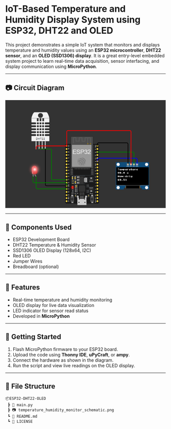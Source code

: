 # IoT-Based Temperature and Humidity Display System using ESP32, DHT22 and OLED

This project demonstrates a simple IoT system that monitors and displays temperature and humidity values using an **ESP32 microcontroller**, **DHT22 sensor**, and an **OLED (SSD1306) display**. It is a great entry-level embedded system project to learn real-time data acquisition, sensor interfacing, and display communication using **MicroPython**.

---

## 📷 Circuit Diagram

![ESP32 DHT22 OLED Circuit](temperature_humidity_monitor_schematic.png)

---

## 🧰 Components Used

- ESP32 Development Board  
- DHT22 Temperature & Humidity Sensor  
- SSD1306 OLED Display (128x64, I2C)  
- Red LED  
- Jumper Wires  
- Breadboard (optional)  

---

## 🧠 Features

- Real-time temperature and humidity monitoring  
- OLED display for live data visualization  
- LED indicator for sensor read status  
- Developed in **MicroPython**

---

## 🚀 Getting Started

1. Flash MicroPython firmware to your ESP32 board.  
2. Upload the code using **Thonny IDE**, **uPyCraft**, or **ampy**.  
3. Connect the hardware as shown in the diagram.  
4. Run the script and view live readings on the OLED display.

---

## 📁 File Structure

```  
📦ESP32-DHT22-OLED
 ┣ 📜 main.py
 ┣ 📷 temperature_humidity_monitor_schematic.png
 ┗ 📘 README.md
 ┗ 📝 LICENSE
```
